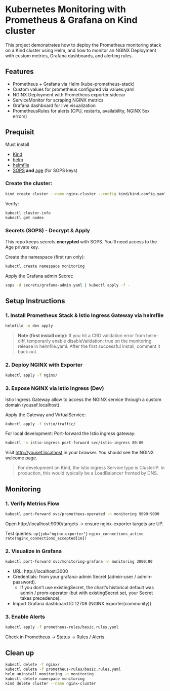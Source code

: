 # Kubernetes Monitoring with Prometheus & Grafana on Kind cluster

This project demonstrates how to deploy the Prometheus monitoring stack on a Kind cluster using Helm, and how to monitor an NGINX Deployment with custom metrics, Grafana dashboards, and alerting rules.

## Features

- Prometheus + Grafana via Helm (kube-prometheus-stack)
- Custom values for prometheus configured via values.yaml
- NGINX Deployment with Prometheus exporter sidecar
- ServiceMonitor for scraping NGINX metrics
- Grafana dashboard for live visualization
- PrometheusRules for alerts (CPU, restarts, availability, NGINX 5xx errors)

## Prequisit

Must install 
- [Kind](https://kind.sigs.k8s.io/docs/user/quick-start/) 
- [helm](https://helm.sh/docs/intro/install/) 
- [helmfile](https://github.com/helmfile/helmfile)
- [SOPS](https://github.com/getsops/sops) **and** [age](https://github.com/FiloSottile/age) (for SOPS keys)

### Create the cluster:

```bash
kind create cluster --name nginx-cluster --config kind/kind-config.yaml
```

Verify:

``` bash
kubectl cluster-info
kubectl get nodes
```

### Secrets (SOPS) - Decrypt & Apply
This repo keeps secrets **encrypted** with SOPS. You’ll need access to the Age private key.

Create the namespace (first run only):
```bash
kubectl create namespace monitoring
```

Apply the Grafana admin Secret:
```bash
sops -d secrets/grafana-admin.yaml | kubectl apply -f -
```

## Setup Instructions

### 1. Install Prometheus Stack & Istio Ingress Gateway via helmfile

```bash
helmfile -e dev apply
```

> **Note (first install only):** If you hit a CRD validation error from helm-diff, temporarily enable disableValidation: true on the monitoring release in helmfile.yaml. After the first successful install, comment it back out.

### 2. Deploy NGINX with Exporter

```bash
kubectl apply -f nginx/
```

### 3. Expose NGINX via Istio Ingress (Dev)

Istio Ingress Gateway allow to access the NGINX service through a custom domain (yousef.localhost).

Apply the Gateway and VirtualService:
```bash
kubectl apply -f istio/traffic/
```

For local development:
Port-forward the Istio ingress gateway:
```bash
kubectl -n istio-ingress port-forward svc/istio-ingress 80:80
```


Visit http://yousef.localhost in your browser.
You should see the NGINX welcome page.

> For development on Kind, the Istio ingress Service type is ClusterIP.
> In production, this would typically be a LoadBalancer fronted by DNS.

## Monitoring

### 1. Verify Metrics Flow

```bash
kubectl port-forward svc/prometheus-operated -n monitoring 9090:9090
```

Open http://localhost:9090/targets → ensure nginx-exporter targets are UP.

Test queries:
`up{job="nginx-exporter"}`
`nginx_connections_active`
`rate(nginx_connections_accepted[1m])`

### 2. Visualize in Grafana

```bash
kubectl port-forward svc/monitoring-grafana -n monitoring 3000:80 
```

- URL: http://localhost:3000
- Credentials: from your grafana-admin Secret (admin-user / admin-password).
    - If you don’t use existingSecret, the chart’s historical default was admin / prom-operator (but with existingSecret set, your Secret takes precedence).
- Import Grafana dashboard ID 12708 (NGINX exporter(community)).

### 3. Enable Alerts

``` bash
kubectl apply -f prometheus-rules/basic.rules.yaml
```
Check in Prometheus → Status → Rules / Alerts.


## Clean up

``` bash
kubectl delete -f nginx/
kubectl delete -f prometheus-rules/basic.rules.yaml
helm uninstall monitoring -n monitoring
kubectl delete namespace monitoring
kind delete cluster --name nginx-cluster
```